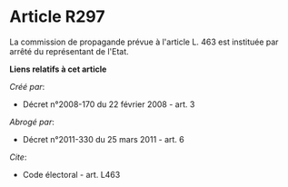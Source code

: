 # Article R297

La commission de propagande prévue à l'article L. 463 est instituée par arrêté du représentant de l'Etat.

**Liens relatifs à cet article**

_Créé par_:

  - Décret n°2008-170 du 22 février 2008 - art. 3

_Abrogé par_:

  - Décret n°2011-330 du 25 mars 2011 - art. 6

_Cite_:

  - Code électoral - art. L463
